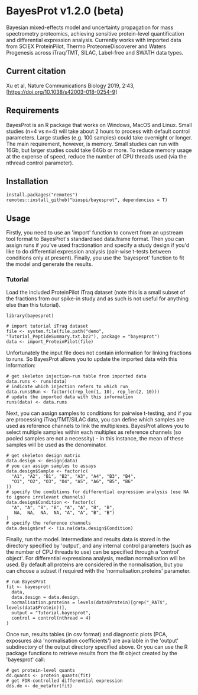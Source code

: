 # BayesProt v1.2.0 (beta)
Bayesian mixed-effects model and uncertainty propagation for mass spectrometry proteomics, achieving sensitive protein-level quantification and differential expression analysis. Currently works with imported data from SCIEX ProteinPilot, Thermo ProteomeDiscoverer and Waters Progenesis across iTraq/TMT, SILAC, Label-free and SWATH data types.

## Current citation
Xu et al, Nature Communications Biology 2019, 2:43, [https://doi.org/10.1038/s42003-018-0254-9]

## Requirements

BayesProt is an R package that works on Windows, MacOS and Linux. Small studies (n=4 vs n=4) will take about 2 hours to process with default control parameters. Large studies (e.g. 100 samples) could take overnight or longer. The main requirement, however, is memory. Small studies can run with 16Gb, but larger studies could take 64Gb or more. To reduce memory usage at the expense of speed, reduce the number of CPU threads used (via the nthread control parameter).

## Installation

```
install.packages("remotes")
remotes::install_github("biospi/bayesprot", dependencies = T)
```

## Usage

Firstly, you need to use an 'import' function to convert from an upstream tool format to BayesProt's standardised data.frame format. Then you can assign runs if you've used fractionation and specify a study design if you'd like to do differential expression analysis (pair-wise t-tests between conditions only at present). Finally, you use the 'bayesprot' function to fit the model and generate the results.

### Tutorial

Load the included ProteinPilot iTraq dataset (note this is a small subset of the fractions from our spike-in study and as such is not useful for anything else than this tutorial).

```
library(bayesprot)

# import tutorial iTraq dataset
file <- system.file(file.path("demo", "Tutorial_PeptideSummary.txt.bz2"), package = "bayesprot")
data <- import_ProteinPilot(file)
```

Unfortunately the input file does not contain information for linking fractions to runs. So BayesProt allows you to update the imported data with this information:

```
# get skeleton injection-run table from imported data
data.runs <- runs(data)
# indicate which injection refers to which run
data.runs$Run <- factor(c(rep_len(1, 10), rep_len(2, 10)))
# update the imported data with this information
runs(data) <- data.runs
```

Next, you can assign samples to conditions for pairwise t-testing, and if you are processing iTraq/TMT/SILAC data, you can define which samples are used as reference channels to link the multiplexes. BayesProt allows you to select multiple samples within each multiplex as reference channels (so pooled samples are not a necessity) - in this instance, the mean of these samples will be used as the denominator.

```
# get skeleton design matrix
data.design <- design(data)
# you can assign samples to assays
data.design$Sample <- factor(c(
  "A1", "A2", "B1", "B2", "A3", "A4", "B3", "B4",
  "O1", "O2", "O3", "O4", "A5", "A6", "B5", "B6"
))
# specify the conditions for differential expression analysis (use NA to ignore irrelevant channels)
data.design$Condition <- factor(c(
  "A", "A", "B", "B", "A", "A", "B", "B",
   NA,  NA,  NA,  NA, "A", "A", "B", "B")
)
# specify the reference channels
data.design$ref <- !is.na(data.design$Condition)
```

Finally, run the model. Intermediate and results data is stored in the directory specified by 'output', and any internal control parameters (such as the number of CPU threads to use) can be specified through a 'control' object'. For differential expressiona analysis, median normalisation will be used. By default all proteins are considered in the normalisation, but you can choose a subset if required with the 'normalisation.proteins' parameter.

```
# run BayesProt
fit <- bayesprot(
  data,
  data.design = data.design,
  normalisation.proteins = levels(data$Protein)[grep("_RAT$", levels(data$Protein))],
  output = "Tutorial.bayesprot",
  control = control(nthread = 4)
)
```

Once run, results tables (in csv format) and diagnostic plots (PCA, exposures aka 'normalisation coefficients') are available in the 'output' subdirectory of the output directory specified above. Or you can use the R package functions to retrieve results from the fit object created by the 'bayesprot' call:

```
# get protein-level quants
dd.quants <- protein_quants(fit)
# get FDR-controlled differential expression
dds.de <- de_metafor(fit)
```

